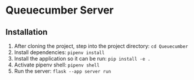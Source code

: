 # Queuecumber Server
## Installation
1. After cloning the project, step into the project directory: `cd Queuecumber`
2. Install dependencies: `pipenv install`
3. Install the application so it can be run: `pip install -e .`
4. Activate pipenv shell: `pipenv shell`
5. Run the server: `flask --app server run`